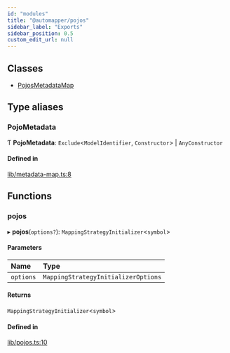 ```yaml
---
id: "modules"
title: "@automapper/pojos"
sidebar_label: "Exports"
sidebar_position: 0.5
custom_edit_url: null
---
```


## Classes

- [PojosMetadataMap](classes/PojosMetadataMap.md)

## Type aliases

### PojoMetadata

Ƭ **PojoMetadata**: `Exclude`<`ModelIdentifier`, `Constructor`\> \| `AnyConstructor`

#### Defined in

[lib/metadata-map.ts:8](https://github.com/nartc/mapper/blob/f06bf24a/packages/pojos/src/lib/metadata-map.ts#L8)

## Functions

### pojos

▸ **pojos**(`options?`): `MappingStrategyInitializer`<`symbol`\>

#### Parameters

| Name | Type |
| :------ | :------ |
| `options` | `MappingStrategyInitializerOptions` |

#### Returns

`MappingStrategyInitializer`<`symbol`\>

#### Defined in

[lib/pojos.ts:10](https://github.com/nartc/mapper/blob/f06bf24a/packages/pojos/src/lib/pojos.ts#L10)
